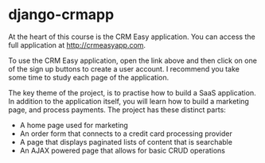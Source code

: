 # django-crmapp

At the heart of this course is the CRM Easy application. You can access the full application at http://crmeasyapp.com.

To use the CRM Easy application, open the link above and then click on one of the sign up buttons to create a user account. I recommend you take some time to study each page of the application.

The key theme of the project, is to practise how to build a SaaS application. In addition to the application itself, you will learn how to build a marketing page, and process payments. The project has these distinct parts:

* A home page used for marketing
* An order form that connects to a credit card processing provider
* A page that displays paginated lists of content that is searchable
* An AJAX powered page that allows for basic CRUD operations
